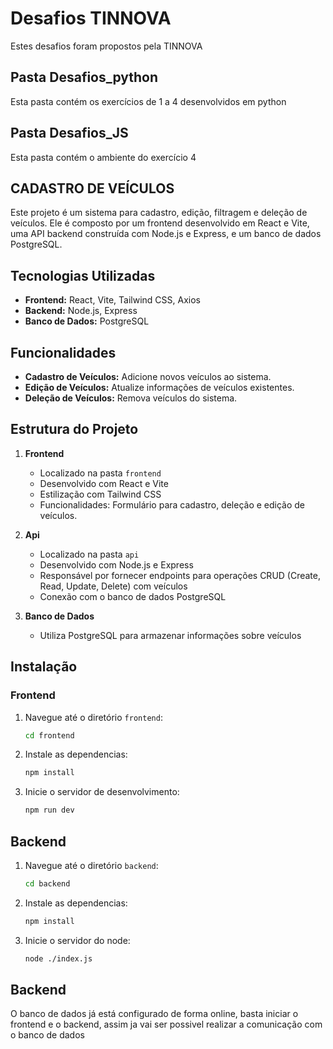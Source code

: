 # Desafios TINNOVA

Estes desafios foram propostos pela TINNOVA

## Pasta Desafios_python

Esta pasta contém os exercícios de 1 a 4 desenvolvidos em python

## Pasta Desafios_JS

Esta pasta contém o ambiente do exercício 4

## CADASTRO DE VEÍCULOS

Este projeto é um sistema para cadastro, edição, filtragem e deleção de veículos. Ele é composto por um frontend desenvolvido em React e Vite, uma API backend construída com Node.js e Express, e um banco de dados PostgreSQL.

## Tecnologias Utilizadas

- **Frontend:** React, Vite, Tailwind CSS, Axios
- **Backend:** Node.js, Express
- **Banco de Dados:** PostgreSQL

## Funcionalidades

- **Cadastro de Veículos:** Adicione novos veículos ao sistema.
- **Edição de Veículos:** Atualize informações de veículos existentes.
- **Deleção de Veículos:** Remova veículos do sistema.

## Estrutura do Projeto

1. **Frontend**
   - Localizado na pasta `frontend`
   - Desenvolvido com React e Vite
   - Estilização com Tailwind CSS
   - Funcionalidades: Formulário para cadastro, deleção e edição de veículos.

2. **Api**
   - Localizado na pasta `api`
   - Desenvolvido com Node.js e Express
   - Responsável por fornecer endpoints para operações CRUD (Create, Read, Update, Delete) com veículos
   - Conexão com o banco de dados PostgreSQL

3. **Banco de Dados**
   - Utiliza PostgreSQL para armazenar informações sobre veículos

## Instalação

### Frontend

1. Navegue até o diretório `frontend`:
   ```bash
   cd frontend

2. Instale as dependencias:
   ```bash
   npm install

3. Inicie o servidor de desenvolvimento:
   ```bash
   npm run dev

## Backend

1. Navegue até o diretório `backend`:
   ```bash
   cd backend

2. Instale as dependencias:
   ```bash
   npm install

3. Inicie o servidor do node:
   ```bash
   node ./index.js

## Backend

O banco de dados já está configurado de forma online, basta iniciar o frontend e o backend, assim ja vai ser possivel realizar a comunicação com o banco de dados
